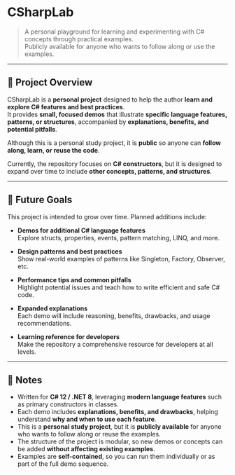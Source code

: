 # CSharpLab

> A personal playground for learning and experimenting with C# concepts through practical examples.  
> Publicly available for anyone who wants to follow along or use the examples.

---

## 🌟 Project Overview

CSharpLab is a **personal project** designed to help the author **learn and explore C# features and best practices**.  
It provides **small, focused demos** that illustrate **specific language features, patterns, or structures**, accompanied by **explanations, benefits, and potential pitfalls**.

Although this is a personal study project, it is **public** so anyone can **follow along, learn, or reuse the code**.

Currently, the repository focuses on **C# constructors**, but it is designed to expand over time to include **other concepts, patterns, and structures**.

---

## 🎯 Future Goals

This project is intended to grow over time. Planned additions include:

- **Demos for additional C# language features**  
  Explore structs, properties, events, pattern matching, LINQ, and more.

- **Design patterns and best practices**  
  Show real-world examples of patterns like Singleton, Factory, Observer, etc.

- **Performance tips and common pitfalls**  
  Highlight potential issues and teach how to write efficient and safe C# code.

- **Expanded explanations**  
  Each demo will include reasoning, benefits, drawbacks, and usage recommendations.

- **Learning reference for developers**  
  Make the repository a comprehensive resource for developers at all levels.

---

## 🧠 Notes

- Written for **C# 12 / .NET 8**, leveraging **modern language features** such as primary constructors in classes.  
- Each demo includes **explanations, benefits, and drawbacks**, helping understand **why and when to use each feature**.  
- This is a **personal study project**, but it is **publicly available** for anyone who wants to follow along or reuse the examples.  
- The structure of the project is modular, so new demos or concepts can be added **without affecting existing examples**.  
- Examples are **self-contained**, so you can run them individually or as part of the full demo sequence.

